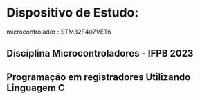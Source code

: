 #  Dispositivo de Estudo:
microcontrolador : STM32F407VET6

## Disciplina Microcontroladores - IFPB 2023

## Programação em registradores Utilizando Linguagem C
